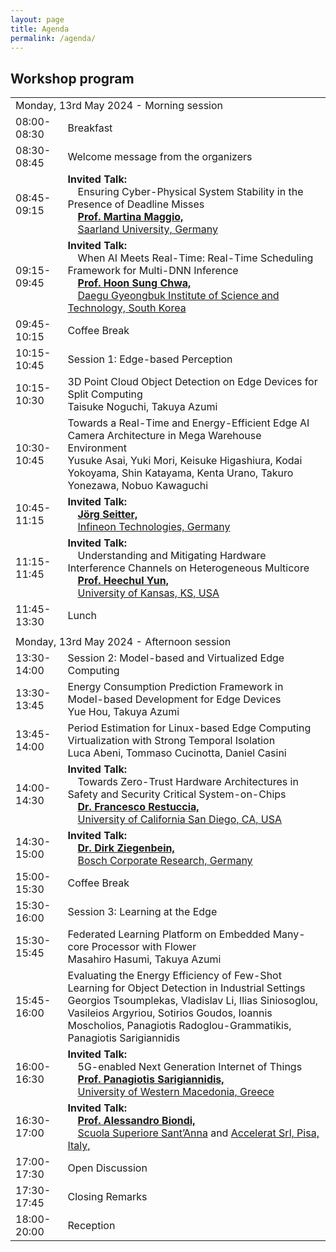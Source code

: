 ```yaml
---
layout: page
title: Agenda
permalink: /agenda/
---
```


## Workshop program

<table class="program" cellspacing="2" cellpadding="2">
    <tbody>
        <tr>
            <td class="program-tag" colspan="2">Monday, 13rd May 2024 - Morning session</td>
        </tr>
        <tr>
            <td class="program-break">08:00-08:30</td>
            <td class="program-break">Breakfast</td>
        </tr>
        <tr>
            <td class="program-event">08:30-08:45</td>
            <td class="program-event">Welcome message from the organizers</td>
        </tr>
        <tr>
            <td class="program-special-event">08:45-09:15</td>
            <td class="program-special-event"><b>Invited Talk:</b>
                <br>&emsp;<span>Ensuring Cyber-Physical System Stability in the Presence of Deadline Misses</span>
                <b><br>&emsp;<a href="/2024/speakers/#maggio-martina">Prof. Martina Maggio,</a></b>
                <br>&emsp;<a href="https://www.uni-saarland.de/en/home.html">Saarland University, Germany </a>
            </td>
        </tr>
        <tr>
            <td class="program-special-event">09:15-09:45</td>
            <td class="program-special-event"><b>Invited Talk:</b>
                <br>&emsp;<span>When AI Meets Real-Time: Real-Time Scheduling Framework for Multi-DNN Inference</span>
                <b><br>&emsp;<a href="/2024/speakers/#chwa-hoon-sung">Prof. Hoon Sung Chwa,</a></b>
                <br>&emsp;<a href="https://www.dgist.ac.kr/">Daegu Gyeongbuk Institute of Science and Technology, South Korea </a>
            </td>
        </tr>
        <tr>
            <td class="program-break">09:45-10:15</td>
            <td class="program-break">Coffee Break</td>
        </tr>
        <tr>
            <td class="program-topic">10:15-10:45</td>
            <td class="program-topic">Session 1: Edge-based Perception </td>
        </tr>
        <tr>
            <td>10:15-10:30</td>
            <td>
                3D Point Cloud Object Detection on Edge Devices for Split Computing
                <br>
                <span class="program-speaker">Taisuke Noguchi, Takuya Azumi</span>
            </td>
        </tr>
        <tr>
            <td>10:30-10:45</td>
            <td>
                Towards a Real-Time and Energy-Efficient Edge AI Camera Architecture in Mega Warehouse Environment
                <br>
                <span class="program-speaker">Yusuke Asai, Yuki Mori, Keisuke Higashiura, Kodai Yokoyama, Shin Katayama, Kenta Urano, Takuro Yonezawa, Nobuo Kawaguchi<br>
                </span>
            </td>
        </tr>
        <tr>
            <td class="program-special-event">10:45-11:15</td>
            <td class="program-special-event"><b>Invited Talk:</b>
                <b><br>&emsp;<a href="/2024/speakers/#seitter-joerg">Jörg Seitter,</a></b>
                <br>&emsp;<a href="https://www.infineon.com/">Infineon Technologies, Germany </a>
            </td>
        </tr>
        <tr>
            <td class="program-special-event">11:15-11:45</td>
            <td class="program-special-event"><b>Invited Talk:</b>
                <br>&emsp;<span >Understanding and Mitigating Hardware Interference Channels on Heterogeneous Multicore</span>
                <b><br>&emsp;<a href="/2024/speakers/#yun-heechul">Prof. Heechul Yun,</a></b>
                <br>&emsp;<a href="https://ku.edu/">University of Kansas, KS, USA</a>
            </td>
        </tr>
        <tr>
            <td class="program-break">11:45-13:30</td>
            <td class="program-break">Lunch</td>
        </tr>
        <tr>
            <td class="program-divider"></td>
        </tr>
        <tr>
            <td class="program-tag" colspan="2">Monday, 13rd May 2024 - Afternoon session</td>
        </tr>
        <tr>
            <td class="program-topic">13:30-14:00</td>
            <td class="program-topic">Session 2: Model-based and Virtualized Edge Computing </td>
        </tr>
        <tr>
            <td>13:30-13:45</td>
            <td>
                Energy Consumption Prediction Framework in Model-based Development for Edge Devices
                <br>
                <span class="program-speaker">Yue Hou, Takuya Azumi</span>
            </td>
        </tr>
        <tr>
            <td>13:45-14:00</td>
            <td>
                Period Estimation for Linux-based Edge Computing Virtualization with Strong Temporal Isolation
                <br>
                <span class="program-speaker">Luca Abeni, Tommaso Cucinotta, Daniel Casini</span>
            </td>
        </tr>
        <tr>
            <td class="program-special-event">14:00-14:30</td>
            <td class="program-special-event"><b>Invited Talk:</b>
                <br>&emsp;<span >Towards Zero-Trust Hardware Architectures in Safety and Security Critical System-on-Chips</span>
                <b><br>&emsp;<a href="/2024/speakers/#restuccia-francesco">Dr. Francesco Restuccia,</a></b>
                <br>&emsp;<a href="https://ucsd.edu/">University of California San Diego, CA, USA</a>
            </td>
        </tr>
        <tr>
            <td class="program-special-event">14:30-15:00</td>
            <td class="program-special-event"><b>Invited Talk:</b>
                <b><br>&emsp;<a href="/2024/speakers/#ziegenbein-dirk">Dr. Dirk Ziegenbein,</a></b>
                <br>&emsp;<a href="https://www.bosch.com/research/">Bosch Corporate Research, Germany</a>
            </td>
        </tr>
        <tr>
            <td class="program-break">15:00-15:30</td>
            <td class="program-break">Coffee Break</td>
        </tr>
        <tr>
            <td class="program-topic">15:30-16:00</td>
            <td class="program-topic">Session 3: Learning at the Edge </td>
        </tr>
        <tr>
            <td>15:30-15:45</td>
            <td>
                Federated Learning Platform on Embedded Many-core Processor with Flower
                <br>
                <span class="program-speaker">Masahiro Hasumi, Takuya Azumi</span>
            </td>
        </tr>
        <tr>
            <td>15:45-16:00</td>
            <td>
                Evaluating the Energy Efficiency of Few-Shot Learning for Object Detection in Industrial Settings
                <br>
                <span class="program-speaker">Georgios Tsoumplekas, Vladislav Li, Ilias Siniosoglou, Vasileios Argyriou, Sotirios Goudos, Ioannis Moscholios, Panagiotis Radoglou-Grammatikis, Panagiotis Sarigiannidis<br>
                </span>
            </td>
        </tr>
        <tr>
            <td class="program-special-event">16:00-16:30</td>
            <td class="program-special-event"><b>Invited Talk:</b>
                <br>&emsp;<span>5G-enabled Next Generation Internet of Things</span>
                <b><br>&emsp;<a href="/2024/speakers/#sarigiannidis-panagiotis">Prof. Panagiotis Sarigiannidis,</a></b>
                <br>&emsp;<a href="https://www.uowm.gr/en/">University of Western Macedonia, Greece </a>
            </td
        </tr>
        <tr>
            <td class="program-special-event">16:30-17:00</td>
            <td class="program-special-event"><b>Invited Talk:</b>
                <b><br>&emsp;<a href="/2024/speakers/#biondi-alessandro">Prof. Alessandro Biondi,</a></b>
                <br>&emsp;<a href="https://www.santannapisa.it/en">Scuola Superiore Sant’Anna</a> and <a href="https://accelerat.eu">Accelerat Srl, Pisa, Italy,</a>
            </td>
        </tr>
        <tr>
            <td class="program-topic">17:00-17:30</td>
            <td class="program-topic">Open Discussion</td>
        </tr>
        <tr>
            <td class="program-event">17:30-17:45</td>
            <td class="program-event">Closing Remarks</td>
        </tr>
        <tr>
            <td class="program-break">18:00-20:00</td>
            <td class="program-break">Reception</td>
        </tr>
    </tbody>
</table>
